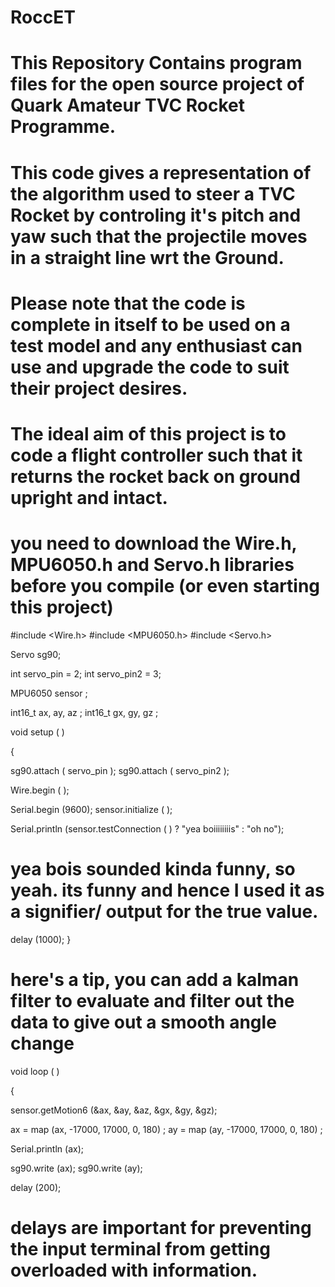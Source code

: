 # RoccET
# This Repository Contains program files for the open source project of Quark Amateur TVC Rocket Programme.
# This code gives a representation of the algorithm used to steer a TVC Rocket by controling it's pitch and yaw such that the projectile moves in a straight line wrt the Ground.
# Please note that the code is complete in itself to be used on a test model and any enthusiast can use and upgrade the code to suit their project desires.
# The ideal aim of this project is to code a flight controller such that it returns the rocket back on ground upright and intact.
# you need to download the Wire.h, MPU6050.h and Servo.h libraries before you compile (or even starting this project)


#include <Wire.h> 
#include <MPU6050.h>
#include <Servo.h> 



Servo sg90;          

int servo_pin = 2;
int servo_pin2 = 3;

MPU6050 sensor ;

int16_t ax, ay, az ;
int16_t gx, gy, gz ;

void setup ( )

{

sg90.attach ( servo_pin );
sg90.attach ( servo_pin2 );

Wire.begin ( );

Serial.begin  (9600);
sensor.initialize ( );

Serial.println (sensor.testConnection ( ) ? "yea boiiiiiiiis" : "oh no");

# yea bois sounded kinda funny, so yeah. its funny and hence I used it as a signifier/ output for the true value.

delay (1000);
}

# here's a tip, you can add a kalman filter to evaluate and filter out the data to give out a smooth angle change


void loop ( )

{

sensor.getMotion6 (&ax, &ay, &az, &gx, &gy, &gz);

ax = map (ax, -17000, 17000, 0, 180) ;
ay = map (ay, -17000, 17000, 0, 180) ;

Serial.println (ax);

sg90.write (ax);
sg90.write (ay);

delay (200);
# delays are important for preventing the input terminal from getting overloaded with information.


